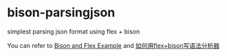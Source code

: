 # bison-parsingjson
simplest parsing json format using flex + bison

You can refer to [Bison and Flex Example](http://fhoerni.free.fr/comp/bison_flex.html) and [如何用flex+bison写语法分析器](http://my.oschina.net/costaxu/blog/107714)
